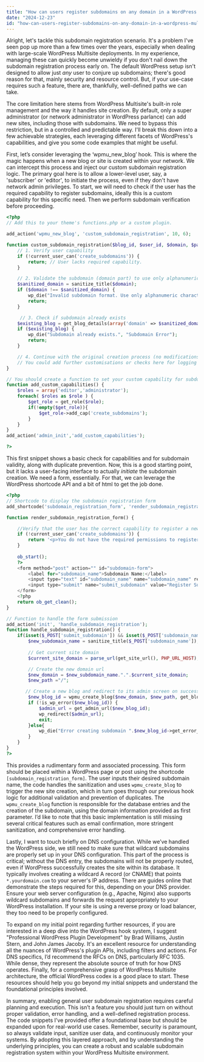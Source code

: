 ```yaml
---
title: "How can users register subdomains on any domain in a WordPress Multisite installation?"
date: "2024-12-23"
id: "how-can-users-register-subdomains-on-any-domain-in-a-wordpress-multisite-installation"
---
```


Alright, let's tackle this subdomain registration scenario. It's a problem I've seen pop up more than a few times over the years, especially when dealing with large-scale WordPress Multisite deployments. In my experience, managing these can quickly become unwieldy if you don't nail down the subdomain registration process early on. The default WordPress setup isn't designed to allow just *any* user to conjure up subdomains; there's good reason for that, mainly security and resource control. But, if your use-case requires such a feature, there are, thankfully, well-defined paths we can take.

The core limitation here stems from WordPress Multisite's built-in role management and the way it handles site creation. By default, only a super administrator (or network administrator in WordPress parlance) can add new sites, including those with subdomains. We need to bypass this restriction, but in a controlled and predictable way. I'll break this down into a few achievable strategies, each leveraging different facets of WordPress's capabilities, and give you some code examples that might be useful.

First, let’s consider leveraging the ‘wpmu_new_blog’ hook. This is where the magic happens when a new blog or site is created within your network. We can intercept this process and inject our custom subdomain registration logic. The primary goal here is to allow a lower-level user, say, a 'subscriber' or 'editor', to initiate the process, even if they don't have network admin privileges. To start, we will need to check if the user has the required capability to register subdomains, ideally this is a custom capability for this specific need. Then we perform subdomain verification before proceeding.

```php
<?php
// Add this to your theme's functions.php or a custom plugin.

add_action('wpmu_new_blog', 'custom_subdomain_registration', 10, 6);

function custom_subdomain_registration($blog_id, $user_id, $domain, $path, $site_id, $meta ) {
    // 1. Verify user capability
    if (!current_user_can('create_subdomains')) {
        return; // User lacks required capability.
    }

    // 2. Validate the subdomain (domain part) to use only alphanumeric characters.
    $sanitized_domain = sanitize_title($domain);
    if ($domain !== $sanitized_domain) {
        wp_die("Invalid subdomain format. Use only alphanumeric characters.", "Subdomain Error");
        return;
    }

     // 3. Check if subdomain already exists
    $existing_blog = get_blog_details(array('domain' => $sanitized_domain, 'path' => $path));
    if ($existing_blog) {
        wp_die("Subdomain already exists.", "Subdomain Error");
        return;
    }

    // 4. Continue with the original creation process (no modifications are needed here, WordPress handles the registration of the blog if not stopped by a previous return)
    // You could add further customisations or checks here for logging or email notifications.
}

// You should create a function to set your custom capability for subdomain creation
function add_custom_capabilities() {
	$roles = array('editor','administrator');
	foreach( $roles as $role ) {
		$get_role = get_role($role);
		if(!empty($get_role)){
			$get_role->add_cap('create_subdomains');
		}
	}
}
add_action('admin_init','add_custom_capabilities');

?>
```

This first snippet shows a basic check for capabilities and for subdomain validity, along with duplicate prevention. Now, this is a good starting point, but it lacks a user-facing interface to actually *initiate* the subdomain creation. We need a form, essentially. For that, we can leverage the WordPress shortcode API and a bit of html to get the job done.

```php
<?php
// Shortcode to display the subdomain registration form
add_shortcode('subdomain_registration_form', 'render_subdomain_registration_form');

function render_subdomain_registration_form() {

    //Verify that the user has the correct capability to register a new subdomain.
    if (!current_user_can('create_subdomains')) {
        return '<p>You do not have the required permissions to register a new subdomain.</p>';
    }
   
    ob_start();
    ?>
    <form method="post" action="" id="subdomain-form">
        <label for="subdomain_name">Subdomain Name:</label>
        <input type="text" id="subdomain_name" name="subdomain_name" required>
        <input type="submit" name="submit_subdomain" value="Register Subdomain">
    </form>
    <?php
    return ob_get_clean();
}

// Function to handle the form submission
add_action('init', 'handle_subdomain_registration');
function handle_subdomain_registration() {
    if(isset($_POST['submit_subdomain']) && isset($_POST['subdomain_name'])){
        $new_subdomain_name = sanitize_title($_POST['subdomain_name']);
        
        // Get current site domain
        $current_site_domain = parse_url(get_site_url(), PHP_URL_HOST);

        // Create the new domain url
        $new_domain = $new_subdomain_name.".".$current_site_domain;
        $new_path ="/";

       // Create a new blog and redirect to its admin screen on success
        $new_blog_id = wpmu_create_blog($new_domain, $new_path, get_bloginfo('name'), get_current_user_id());
        if (!is_wp_error($new_blog_id)) {
            $admin_url = get_admin_url($new_blog_id);
            wp_redirect($admin_url);
            exit;
        }else{
            wp_die("Error creating subdomain ".$new_blog_id->get_error_message(), "Subdomain Error");
        }
    }
}
?>
```

This provides a rudimentary form and associated processing. This form should be placed within a WordPress page or post using the shortcode `[subdomain_registration_form]`. The user inputs their desired subdomain name, the code handles the sanitization and uses `wpmu_create_blog` to trigger the new site creation, which in turn goes through our previous hook logic for additional validation and prevention of duplicates. The `wpmu_create_blog` function is responsible for the database entries and the creation of the subdomain, using the domain information provided as first parameter. I’d like to note that this basic implementation is still missing several critical features such as email confirmation, more stringent sanitization, and comprehensive error handling.

Lastly, I want to touch briefly on DNS configuration. While we’ve handled the WordPress side, we still need to make sure that wildcard subdomains are properly set up in your DNS configuration. This part of the process is critical; without the DNS entry, the subdomains will not be properly routed, even if WordPress successfully creates the site within its database. It typically involves creating a wildcard A record (or CNAME) that points `*.yourdomain.com` to your server's IP address. There are guides online that demonstrate the steps required for this, depending on your DNS provider. Ensure your web server configuration (e.g., Apache, Nginx) also supports wildcard subdomains and forwards the request appropriately to your WordPress installation. If your site is using a reverse proxy or load balancer, they too need to be properly configured.

To expand on my initial point regarding further resources, if you are interested in a deep dive into the WordPress hook system, I suggest "Professional WordPress Plugin Development" by Brad Williams, Justin Stern, and John James Jacoby. It's an excellent resource for understanding all the nuances of WordPress's plugin APIs, including filters and actions. For DNS specifics, I’d recommend the RFCs on DNS, particularly RFC 1035. While dense, they represent the absolute source of truth for how DNS operates. Finally, for a comprehensive grasp of WordPress Multisite architecture, the official WordPress codex is a good place to start. These resources should help you go beyond my initial snippets and understand the foundational principles involved.

In summary, enabling general user subdomain registration requires careful planning and execution. This isn’t a feature you should just turn on without proper validation, error handling, and a well-defined registration process. The code snippets I’ve provided offer a foundational base but should be expanded upon for real-world use cases. Remember, security is paramount, so always validate input, sanitize user data, and continuously monitor your systems. By adopting this layered approach, and by understanding the underlying principles, you can create a robust and scalable subdomain registration system within your WordPress Multisite environment.
